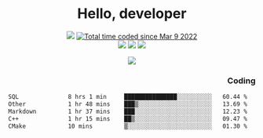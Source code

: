 # <div align='center' >Hello, developer</div>

<div align='center'>
  <a ><img src="https://img.shields.io/badge/dynamic/json?url=https%3A%2F%2Fapi.swo.moe%2Fstats%2Fgithub%2FFree-Aaron-Li&query=count&color=181717&label=GitHub&labelColor=282c34&logo=github&suffix=+follows&cacheSeconds=3600"></a>
  <a href="https://wakatime.com/@fe40087f-8eae-48dc-9950-ad0633db1591"><img src="https://wakatime.com/badge/user/fe40087f-8eae-48dc-9950-ad0633db1591.svg" alt="Total time coded since Mar 9 2022" /></a>
</div>
<div align='center'>
  <a><img src="https://img.shields.io/badge/C%2FC%2B%2B%20-%20%2375664D"></a> 
  <a><img src="https://img.shields.io/badge/Kotlin%20-%20%2375664D"></a> 
  <a><img src="https://img.shields.io/badge/Shell-75664D"></a> 
</div>

<p align="center">
  <img src="https://readme-typing-svg.demolab.com/?lines=你好!+开发者;Hello!+ developer&font=Fira%20Code&center=true&width=380&height=50&duration=4000&pause=1000">
</p>


<div align='right'>
  <h3>Coding</h3>
</div>

<!--START_SECTION:waka-->

```txt
SQL              8 hrs 1 min     ███████████████░░░░░░░░░░   60.44 %
Other            1 hr 48 mins    ███▒░░░░░░░░░░░░░░░░░░░░░   13.69 %
Markdown         1 hr 37 mins    ███░░░░░░░░░░░░░░░░░░░░░░   12.23 %
C++              1 hr 15 mins    ██▒░░░░░░░░░░░░░░░░░░░░░░   09.47 %
CMake            10 mins         ▒░░░░░░░░░░░░░░░░░░░░░░░░   01.30 %
```

<!--END_SECTION:waka-->




